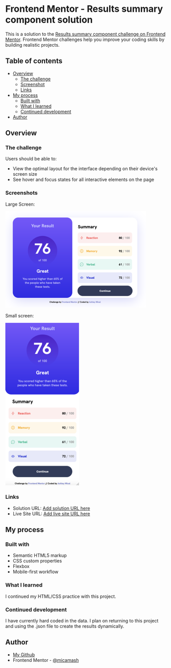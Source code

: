 # Frontend Mentor - Results summary component solution

This is a solution to the [Results summary component challenge on Frontend Mentor](https://www.frontendmentor.io/challenges/results-summary-component-CE_K6s0maV). Frontend Mentor challenges help you improve your coding skills by building realistic projects. 

## Table of contents

- [Overview](#overview)
  - [The challenge](#the-challenge)
  - [Screenshot](#screenshot)
  - [Links](#links)
- [My process](#my-process)
  - [Built with](#built-with)
  - [What I learned](#what-i-learned)
  - [Continued development](#continued-development)
- [Author](#author)

## Overview

### The challenge

Users should be able to:

- View the optimal layout for the interface depending on their device's screen size
- See hover and focus states for all interactive elements on the page

### Screenshots

Large Screen:

[<img src="assets/images/lrg-screen.png" height="300"/>](lrg-screen)

Small screen:

[<img src="assets/images/small-screen.png" width="230"/>](small-screen)

### Links

- Solution URL: [Add solution URL here](https://github.com/micamash/results-summary-component)
- Live Site URL: [Add live site URL here](https://micamash.github.io/results-summary-component/)

## My process

### Built with

- Semantic HTML5 markup
- CSS custom properties
- Flexbox
- Mobile-first workflow

### What I learned

I continued my HTML/CSS practice with this project.

### Continued development

I have currently hard coded in the data. I plan on returning to this project and using the .json file to create the results dynamically.

## Author

- [My Github](https://github.com/micamash/)
- Frontend Mentor - [@micamash](https://www.frontendmentor.io/profile/micamash)
